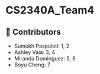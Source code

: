 # CS2340A_Team4
## :busts_in_silhouette: Contributors 
- Sumukh Paspuleti: 1, 2
- Ashley Vaia: 3, 4
- Miranda Dominguez: 5, 6
- Boyu Cheng: 7
